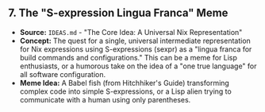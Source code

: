 ## 7. The "S-expression Lingua Franca" Meme
*   **Source:** `IDEAS.md` - "The Core Idea: A Universal Nix Representation"
*   **Concept:** The quest for a single, universal intermediate representation for Nix expressions using S-expressions (sexpr) as a "lingua franca for build commands and configurations." This can be a meme for Lisp enthusiasts, or a humorous take on the idea of a "one true language" for all software configuration.
*   **Meme Idea:** A Babel fish (from Hitchhiker's Guide) transforming complex code into simple S-expressions, or a Lisp alien trying to communicate with a human using only parentheses.